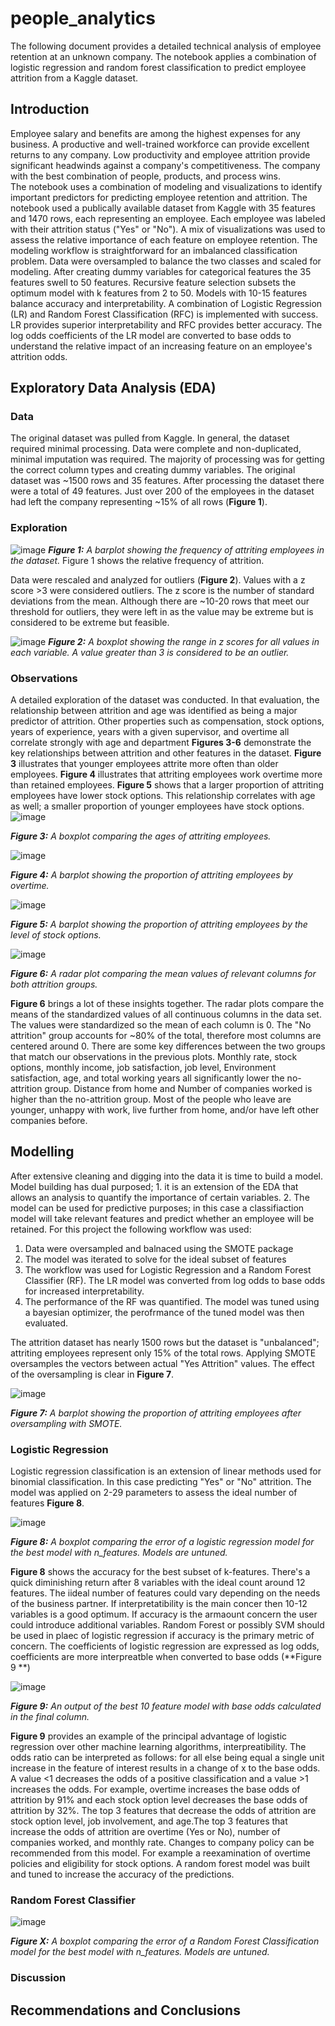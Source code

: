# people_analytics
The following document provides a detailed technical analysis of employee retention at an unknown company.  The notebook applies a combination of logistic regression and random forest classification to predict employee attrition from a Kaggle dataset.

## Introduction
Employee salary and benefits are among the highest expenses for any business. A productive and well-trained workforce can provide excellent returns to any company.  Low productivity and employee attrition provide significant headwinds against a company's competitiveness.  The company with the best combination of people, products, and process wins.  
The notebook uses a combination of modeling and visualizations to identify important predictors for predicting employee retention and attrition.
The notebook used a publically available dataset from Kaggle with 35 features and 1470 rows, each representing an employee.  Each employee was labeled with their attrition status ("Yes" or "No").  A mix of visualizations was used to assess the relative importance of each feature on employee retention.
The modeling workflow is straightforward for an imbalanced classification problem.  Data were oversampled to balance the two classes and scaled for modeling.
After creating dummy variables for categorical features the 35 features swell to 50 features.  Recursive feature selection subsets the optimum model with k features from 2 to 50.  Models with 10-15 features balance accuracy and interpretability. A combination of Logistic Regression (LR) and Random Forest Classification (RFC) is implemented with success. LR  provides superior interpretability and RFC provides better accuracy.  The log odds coefficients of the LR model are converted to base odds to understand the relative impact of an increasing feature on an employee's attrition odds.

## Exploratory Data Analysis (EDA)
 ### Data
 The original dataset was pulled from Kaggle. In general, the dataset required minimal processing.  Data were complete and non-duplicated, minimal imputation was required. The majority of processing was for getting the correct column types and creating dummy variables.  The original dataset was ~1500 rows and 35 features. After processing the dataset there were a total of 49 features. Just over 200 of the employees in the dataset had left the company representing ~15% of all rows (**Figure 1**).
 
 ### Exploration
 ![image](https://user-images.githubusercontent.com/30851535/185760995-6ee08440-f27b-4e6e-83ce-2cda2cc7af4a.png)
_**Figure 1:** A barplot showing the frequency of attriting employees in the dataset._ Figure 1 shows the relative frequency of attrition.

 Data were rescaled and analyzed for outliers (**Figure 2**).  Values with a z score >3 were considered outliers. The z score is the number of standard deviations from the mean. Although there are ~10-20 rows that meet our threshold for outliers, they were left in as the value may be extreme but is considered to be extreme but feasible.
 
 ![image](https://user-images.githubusercontent.com/30851535/185760725-e75b863d-2764-4e9a-ac1d-23ef1406c296.png)
_**Figure 2:** A boxplot showing the range in z scores for all values in each variable. A value greater than 3 is considered to be an outlier._

 ### Observations
 A detailed exploration of the dataset was conducted. In that evaluation, the relationship between attrition and age was identified as being a major predictor of attrition.  Other properties such as compensation, stock options, years of experience, years with a given supervisor, and overtime all correlate strongly with age and department  **Figures 3-6** demonstrate the key relationships between attrition and other features in the dataset.  **Figure 3** illustrates that younger employees attrite more often than older employees.  **Figure 4** illustrates that attriting employees work overtime more than retained employees.  **Figure 5** shows that a larger proportion of attriting employees have lower stock options.  This relationship correlates with age as well; a smaller proportion of younger employees have stock options. 
  ![image](https://user-images.githubusercontent.com/30851535/185760948-c6ccb211-6e47-4974-b2b0-3bc83c45b7ef.png)
  
_**Figure 3:** A boxplot comparing the ages of attriting employees._

 ![image](https://user-images.githubusercontent.com/30851535/185761539-2c275be9-f1ce-48b6-85a1-50f5b4cf11ae.png)
 
_**Figure 4:** A barplot showing the proportion of attriting employees by overtime._

![image](https://user-images.githubusercontent.com/30851535/185761577-308972b4-aaf6-4fb0-86c0-7d0cd6d9f0b5.png)

_**Figure 5:** A barplot showing the proportion of attriting employees by the level of stock options._

![image](https://user-images.githubusercontent.com/30851535/185761072-8a839acd-dc14-431e-9c64-2ff82ae4d79d.png)

_**Figure 6:** A radar plot comparing the mean values of relevant columns for both attrition groups._

 **Figure 6** brings a lot of these insights together.  The radar plots compare the means of the standardized values of all continuous columns in the data set. The values were standardized so the mean of each column is 0. The "No attrition" group accounts for ~80% of the total, therefore most columns are centered around 0. There are some key differences between the two groups that match our observations in the previous plots.
Monthly rate, stock options, monthly income, job satisfaction, job level, Environment satisfaction, age, and total working years all significantly lower the no-attrition group.  Distance from home and Number of companies worked is higher than the no-attrition group.  Most of the people who leave are younger, unhappy with work, live further from home, and/or have left other companies before.

## Modelling
After extensive cleaning and digging into the data it is time to build a model. Model building has dual purposed; 1. it is an extension of the EDA that allows an analysis to quantify the importance of certain variables. 2. The model can be used for predictive purposes; in this case a classifiaction model will take relevant features and predict whether an employee will be retained.  For this project the following workflow was used:
1. Data were oversampled and balnaced using the SMOTE package
2. The model was iterated to solve for the ideal subset of features
3. The workflow was used for Logistic Regression and a Random Forest Classifier (RF).  The LR model was converted from log odds to base odds for increased interpretability.
4. The performance of the RF was quantified.  The model was tuned using a bayesian optimizer, the perofrmance of the tuned model was then evaluated.

The attrition dataset has nearly 1500 rows but the dataset is "unbalanced"; attriting employees represent only 15% of the total rows.  Applying SMOTE oversamples the vectors between actual "Yes Attrition" values.  The effect of the oversampling is clear in **Figure 7**.  

 ![image](https://user-images.githubusercontent.com/30851535/185761742-71336b3c-d1df-4957-886c-d07b010879ef.png)
 
_**Figure 7:** A barplot showing the proportion of attriting employees after oversampling with SMOTE._

### Logistic Regression

 Logistic regression classification is an extension of linear methods used for binomial classification. In this case predicting "Yes" or "No" attrition.
 The model was applied on 2-29 parameters to assess the ideal number of features **Figure 8**.

![image](https://user-images.githubusercontent.com/30851535/185763275-a9ff0a46-ae93-4f42-b8d5-19df88e07fd8.png)

_**Figure 8:** A boxplot comparing the error of a logistic regression model for the best model with n_features. Models are untuned._

**Figure 8** shows the accuracy for the best subset of k-features.  There's a quick diminishing return after 8 variables with the ideal count around 12 features.  The iideal number of features could vary depending on the needs of the business partner.  If interpretatibility is the main concer then 10-12 variables is a good optimum.  If accuracy is the armaount concern the user could introduce additional variables.  Random Forest or possibly SVM should be used in plaec of logistic regression if accuracy is the primary metric of concern.  The coefficients of logistic regression are expressed as log odds, coefficients are more interpreatble when converted to base odds (**Figure 9 **)

![image](https://user-images.githubusercontent.com/30851535/185772714-2835fcd7-49ac-46ea-97f1-863ec7fbe4b9.png)

_**Figure 9:** An output of the best 10 feature model with base odds calculated in the final column._

**Figure 9** provides an example of the principal advantage of logistic regression over other machine learning algorithms, interpreatibility.  The odds ratio can be interpreted as follows: for all else being equal a single unit increase in the feature of interest results in a change of x to the base odds.  A value <1 decreases the odds of a positive classification and a value >1 increases the odds.  For example, overtime increases the base odds of attrition by 91% and each stock option level decreases the base odds of attrition by 32%.  The top 3 features that decrease the odds of attrition are stock option level, job involvement, and age.The top 3 features that increase the odds of attrition are overtime (Yes or No), number of companies worked, and monthly rate.  Changes to company policy can be recommended from this model.  For example a reexamination of overtime policies and  eligibility for stock options.  A random forest model was built and tuned to increase the accuracy of the predictions.

### Random Forest Classifier


![image](https://user-images.githubusercontent.com/30851535/185763934-2d11d002-6fb7-442d-be43-73e57b66357f.png)

_**Figure X:** A boxplot comparing the error of a Random Forest Classification model for the best model with n_features. Models are untuned._

### Discussion
## Recommendations and Conclusions
















